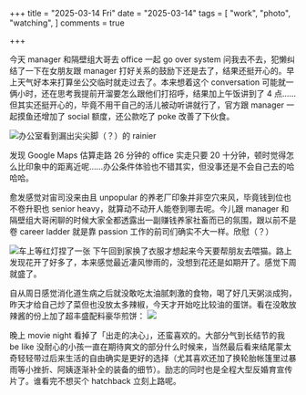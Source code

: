 +++
title = "2025-03-14 Fri"
date = "2025-03-14"
tags = [
    "work",
    "photo",
    "watching",
]
comments = true

+++

今天 manager 和隔壁组大哥去 office 一起 go over system 问我去不去，犯懒纠结了一下在女朋友跟 manager 打好关系的鼓励下还是去了，结果还挺开心的。早上天气好本来打算坐公交临时就走过去了。本来想着这个 conversation 可能就一俩小时，还在思考我提前开溜要怎么跟他们打招呼，结果加上午饭讲到了 4 点……但其实还挺开心的，毕竟不用干自己的活儿被动听讲就行了，官方跟 manager 一起摸鱼还增加了 social 额度，还公款吃了 poke 改善了下伙食。

![办公室看到漏出尖尖脚（？）的 rainier](https://media.douchi.space/douchi/media_attachments/files/114/163/532/995/419/046/original/35b2f69cfddb0846.png)

发现 Google Maps 估算走路 26 分钟的 office 实走只要 20 十分钟，顿时觉得怎么比印象中的距离近呢……办公条件体验也不错其实，但没事还是不会自己去的哈哈哈。

愈发感觉对宙司没来由且 unpopular 的养老厂印象并非空穴来风，毕竟钱到位也不卷升职也 senior heavy，就算动不动开人能卷到哪去呢。今儿跟 manager 和隔壁组大哥闲聊的时候大家全都透露出一副赚钱养家社畜而已的氛围，跟以前不是卷 career ladder 就是靠 passion 工作的前司们确实不大一样。欣慰（？）

![车上等红灯捏了一张](https://media.douchi.space/douchi/media_attachments/files/114/165/287/680/703/584/original/239691c6250a222a.png)
下午回到家换了衣服才想起来今天要帮朋友去喂猫。路上发现花开了好多了，本来感觉最近凄风惨雨的，没想到花还是如期开了。感觉下周就盛了。

自从周日感觉消化道生病之后就没敢吃太油腻刺激的食物，喝了好几天粥淡成狗，昨天才给自己炒了菜但也没放太多辣椒，今天才开始吃比较油的蛋饼。看在没敢放辣酱的份上加了超丰盛配料豪华煎饼：
![](https://media.douchi.space/douchi/media_attachments/files/114/165/313/973/330/256/original/c5387351264df095.png)

晚上 movie night 看掉了「出走的决心」，还蛮喜欢的。大部分气到长结节的我 be like 没耐心的小孩一直在期待爽文的部分什么时候来，当然最后看来结尾蒙太奇轻轻带过后来生活的自由确实是更好的选择（尤其喜欢还加了换轮胎帐篷里过暴雨等小挫折、阿姨逐渐补全的装备的细节）。励志的同时也是全程大型反婚育宣传片了。谁看完不想买个 hatchback 立刻上路呢。